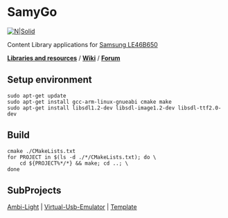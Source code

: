 # SamyGo

[![N|Solid](https://travis-ci.org/aenniw/SamyGo.svg?branch=master)](https://travis-ci.org/aenniw/SamyGo)

Content Library applications for [Samsung LE46B650](http://www.samsung.com/cz/consumer/tv-av/tv/hd/LE46B650T2WXXH)

[**Libraries and resources**](http://download.samygo.tv/) /
[**Wiki**](https://wiki.samygo.tv/index.php5?title=Main_Page) / 
[**Forum**](https://forum.samygo.tv/viewforum.php?f=11&sid=04ff6f8cfb73bf6dd4755dd96e95cf73)

## Setup environment
```
sudo apt-get update
sudo apt-get install gcc-arm-linux-gnueabi cmake make
sudo apt-get install libsdl1.2-dev libsdl-image1.2-dev libsdl-ttf2.0-dev
```

## Build
```
cmake ./CMakeLists.txt
for PROJECT in $(ls -d ./*/CMakeLists.txt); do \
    cd ${PROJECT%*/*} && make; cd ..; \
done
```

## SubProjects
[Ambi-Light](Ambi-Light/README.md) |
[Virtual-Usb-Emulator](Virtual-Usb-Emulator/README.md) |
[Template](Template/README.md)

